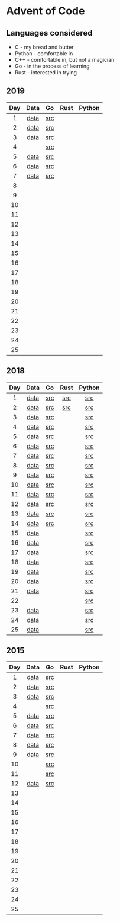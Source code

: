 # Advent of Code
## Languages considered
- C - my bread and butter
- Python - comfortable in
- C++ - comfortable in, but not a magician
- Go - in the process of learning
- Rust - interested in trying
## 2019
|Day|Data|Go|Rust|Python|
|:-:|:-:|:-:|:-:|:-:|
|1|[data](2019/day1/)|[src](go/src/2019/day1/day1.go)|||
|2|[data](2019/day2/)|[src](go/src/2019/day2/day2.go)|||
|3|[data](2019/day3/)|[src](go/src/2019/day3/day3.go)|||
|4||[src](go/src/2019/day4/day4.go)|||
|5|[data](2019/day5/)|[src](go/src/2019/day5/day5.go)|||
|6|[data](2019/day6/)|[src](go/src/2019/day6/day6.go)|||
|7|[data](2019/day7/)|[src](go/src/2019/day7/day7.go)|||
|8|||||
|9|||||
|10|||||
|11|||||
|12|||||
|13|||||
|14|||||
|15|||||
|16|||||
|17|||||
|18|||||
|19|||||
|20|||||
|21|||||
|22|||||
|23|||||
|24|||||
|25|||||
## 2018
|Day|Data|Go|Rust|Python|
|:-:|:-:|:-:|:-:|:-:|
|1|[data](2018/day1/)|[src](go/src/2018/day1/day1.go)|[src](rust/2018/day1/src/day1.rs)|[src](python/2018/day1.py)|
|2|[data](2018/day2/)|[src](go/src/2018/day2/day2.go)|[src](rust/2018/day2/src/day2.rs)|[src](python/2018/day2.py)|
|3|[data](2018/day3/)|[src](go/src/2018/day3/day3.go)||[src](python/2018/day3.py)|
|4|[data](2018/day4/)|[src](go/src/2018/day4/day4.go)||[src](python/2018/day4.py)|
|5|[data](2018/day5/)|[src](go/src/2018/day5/day5.go)||[src](python/2018/day5.py)|
|6|[data](2018/day6/)|[src](go/src/2018/day6/day6.go)||[src](python/2018/day6.py)|
|7|[data](2018/day7/)|[src](go/src/2018/day7/day7.go)||[src](python/2018/day7.py)|
|8|[data](2018/day8/)|[src](go/src/2018/day8/day8.go)||[src](python/2018/day8.py)|
|9|[data](2018/day9/)|[src](go/src/2018/day9/day9.go)||[src](python/2018/day9.py)|
|10|[data](2018/day10/)|[src](go/src/2018/day10/day10.go)||[src](python/2018/day10.py)|
|11|[data](2018/day11/)|[src](go/src/2018/day11/day11.go)||[src](python/2018/day11.py)|
|12|[data](2018/day12/)|[src](go/src/2018/day12/day12.go)||[src](python/2018/day12.py)|
|13|[data](2018/day13/)|[src](go/src/2018/day13/day13.go)||[src](python/2018/day13.py)|
|14|[data](2018/day14/)|[src](go/src/2018/day14/day14.go)||[src](python/2018/day14.py)|
|15|[data](2018/day15/)|||[src](python/2018/day15.py)|
|16|[data](2018/day16/)|||[src](python/2018/day16.py)|
|17|[data](2018/day17/)|||[src](python/2018/day17.py)|
|18|[data](2018/day18/)|||[src](python/2018/day18.py)|
|19|[data](2018/day19/)|||[src](python/2018/day19.py)|
|20|[data](2018/day20/)|||[src](python/2018/day20.py)|
|21|[data](2018/day21/)|||[src](python/2018/day21.py)|
|22||||[src](python/2018/day22.py)|
|23|[data](2018/day23/)|||[src](python/2018/day23.py)|
|24|[data](2018/day24/)|||[src](python/2018/day24.py)|
|25|[data](2018/day25/)|||[src](python/2018/day25.py)|
## 2015
|Day|Data|Go|Rust|Python|
|:-:|:-:|:-:|:-:|:-:|
|1|[data](2015/day1/)|[src](go/src/2015/day1/day1.go)|||
|2|[data](2015/day2/)|[src](go/src/2015/day2/day2.go)|||
|3|[data](2015/day3/)|[src](go/src/2015/day3/day3.go)|||
|4||[src](go/src/2015/day4/day4.go)|||
|5|[data](2015/day5/)|[src](go/src/2015/day5/day5.go)|||
|6|[data](2015/day6/)|[src](go/src/2015/day6/day6.go)|||
|7|[data](2015/day7/)|[src](go/src/2015/day7/day7.go)|||
|8|[data](2015/day8/)|[src](go/src/2015/day8/day8.go)|||
|9|[data](2015/day9/)|[src](go/src/2015/day9/day9.go)|||
|10||[src](go/src/2015/day10/day10.go)|||
|11||[src](go/src/2015/day11/day11.go)|||
|12|[data](2015/day12/)|[src](go/src/2015/day12/day12.go)|||
|13|||||
|14|||||
|15|||||
|16|||||
|17|||||
|18|||||
|19|||||
|20|||||
|21|||||
|22|||||
|23|||||
|24|||||
|25|||||
